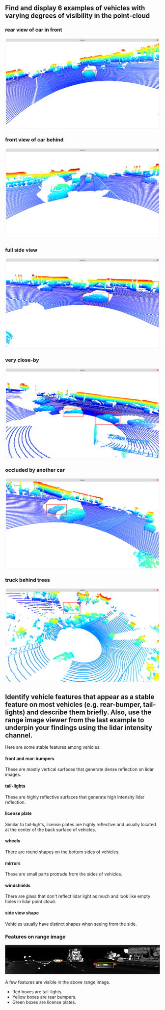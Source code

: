## Find and display 6 examples of vehicles with varying degrees of visibility in the point-cloud

### rear view of car in front
![](img/6.png)

### front view of car behind
![](img/5.png)

### full side view
![](img/4.png)

### very close-by
![](img/2.png)

### occluded by another car 
![](img/3.png)

### truck behind trees
![](img/7.png)

## Identify vehicle features that appear as a stable feature on most vehicles (e.g. rear-bumper, tail-lights) and describe them briefly. Also, use the range image viewer from the last example to underpin your findings using the lidar intensity channel.

Here are some stable features among vehicles:

#### front and rear-bumpers
These are mostly vertical surfaces that generate dense reflection on lidar images.

#### tail-lights
These are highly reflective surfaces that generate high intensity lidar reflection.

#### license plate
Similar to tail-lights, license plates are highly reflective and usually located at the center of the back surface of vehicles. 

#### wheels
There are round shapes on the bottom sides of vehicles.

#### mirrors
These are small parts protrude from the sides of vehicles. 

#### windshields
There are glass that don't reflect lidar light as much and look like empty holes in lidar point cloud.

#### side view shape
Vehicles usually have distinct shapes when seeing from the side.

### Features on range image

![](img/8.png)

A few features are visible in the above range image.
- Red boxes are tail-lights.
- Yellow boxes are rear bumpers.
- Green boxes are license plates.

